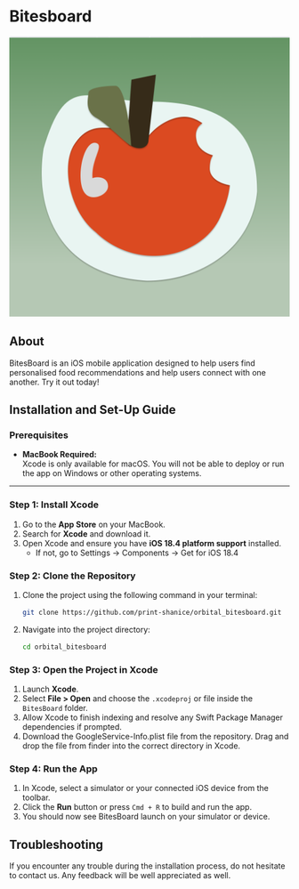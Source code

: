 # Bitesboard
![App Icon](https://github.com/print-shanice/orbital_bitesboard/blob/main/BitesBoard/BitesBoard/Assets.xcassets/AppIcon.appiconset/Icon_Art%20(Edit%20Me)-2.png)


## About 
BitesBoard is an iOS mobile application designed to help users find personalised food recommendations and help users connect with one another. Try it out today!

## Installation and Set-Up Guide

### Prerequisites
- **MacBook Required:**  
  Xcode is only available for macOS. You will not be able to deploy or run the app on Windows or other operating systems.
  
---

### Step 1: Install Xcode
1. Go to the **App Store** on your MacBook.
2. Search for **Xcode** and download it.
3. Open Xcode and ensure you have **iOS 18.4 platform support** installed.  
   - If not, go to Settings -> Components -> Get for iOS 18.4 


### Step 2: Clone the Repository
1. Clone the project using the following command in your terminal:
   ```bash
   git clone https://github.com/print-shanice/orbital_bitesboard.git
   ```

2. Navigate into the project directory:
   ```bash
   cd orbital_bitesboard
   ```


### Step 3: Open the Project in Xcode
1. Launch **Xcode**.
2. Select **File > Open** and choose the `.xcodeproj` or file inside the `BitesBoard` folder.
3. Allow Xcode to finish indexing and resolve any Swift Package Manager dependencies if prompted.
4. Download the GoogleService-Info.plist file from the repository. Drag and drop the file from finder into the correct directory in Xcode. 

### Step 4: Run the App
1. In Xcode, select a simulator or your connected iOS device from the toolbar.
2. Click the **Run** button or press `Cmd + R` to build and run the app.
3. You should now see BitesBoard launch on your simulator or device.

## Troubleshooting 
If you encounter any trouble during the installation process, do not hesitate to contact us. Any feedback will be well appreciated as well. 
